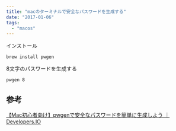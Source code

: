 ```yaml
---
title: "macのターミナルで安全なパスワードを生成する"
date: "2017-01-06"
tags: 
  - "macos"
---
```


インストール

```
brew install pwgen
```

8文字のパスワードを生成する

```
pwgen 8
```

## 参考

[【Mac初心者向け】pwgenで安全なパスワードを簡単に生成しよう ｜ Developers.IO](http://dev.classmethod.jp/tool/pwgen/)
